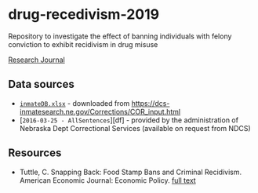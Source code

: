 # drug-recedivism-2019
Repository to investigate the effect of banning individuals with felony conviction to exhibit recidivism in drug misuse

 [Research Journal](https://docs.google.com/document/d/1_EhkXgkBZTJ8nc02rr8Z4wrbzSbvvT6VZoQJi6DAhNQ/edit?usp=sharing)

## Data sources

- [`inmateDB.xlsx`][inmageDB] - downloaded from https://dcs-inmatesearch.ne.gov/Corrections/COR_input.html  
- [`2016-03-25 - AllSentences`][df] - provided by the administration of Nebraska Dept Correctional Services (available on request from NDCS)

[inmageDB]:https://dcs-inmatesearch.ne.gov/Corrections/COR_input.html 

## Resources

- Tuttle, C. Snapping Back: Food Stamp Bans and Criminal Recidivism. American Economic Journal: Economic Policy. [full text][snapping_back]

[snapping_back]:https://papers.ssrn.com/sol3/papers.cfm?abstract_id=2845435


